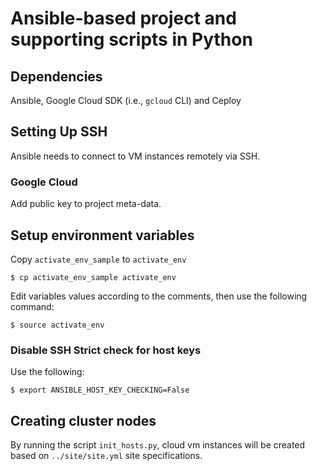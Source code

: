 # Ansible-based project and supporting scripts in Python

## Dependencies
Ansible, Google Cloud SDK (i.e., `gcloud` CLI) and Ceploy

## Setting Up SSH
Ansible needs to connect to VM instances remotely via SSH. 

### Google Cloud
Add public key to project meta-data. 

## Setup environment variables
Copy `activate_env_sample` to `activate_env`

```shell script
$ cp activate_env_sample activate_env
```

Edit variables values according to the comments, then use the following command:
```shell script
$ source activate_env
```

### Disable SSH Strict check for host keys

Use the following: 
```shell script
$ export ANSIBLE_HOST_KEY_CHECKING=False
```

## Creating cluster nodes

By running the script `init_hosts.py`, cloud vm instances will be created based on `../site/site.yml` site specifications. 

